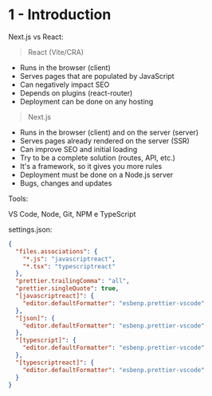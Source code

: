 # 1 - Introduction

Next.js vs React:

> React (Vite/CRA)

- Runs in the browser (client)
- Serves pages that are populated by JavaScript
- Can negatively impact SEO
- Depends on plugins (react-router)
- Deployment can be done on any hosting

> Next.js

- Runs in the browser (client) and on the server (server)
- Serves pages already rendered on the server (SSR)
- Can improve SEO and initial loading
- Try to be a complete solution (routes, API, etc.)
- It's a framework, so it gives you more rules
- Deployment must be done on a Node.js server
- Bugs, changes and updates

Tools:

VS Code, Node, Git, NPM e TypeScript

settings.json:

```json
{
  "files.associations": {
    "*.js": "javascriptreact",
    "*.tsx": "typescriptreact"
  },
  "prettier.trailingComma": "all",
  "prettier.singleQuote": true,
  "[javascriptreact]": {
    "editor.defaultFormatter": "esbenp.prettier-vscode"
  },
  "[json]": {
    "editor.defaultFormatter": "esbenp.prettier-vscode"
  },
  "[typescript]": {
    "editor.defaultFormatter": "esbenp.prettier-vscode"
  },
  "[typescriptreact]": {
    "editor.defaultFormatter": "esbenp.prettier-vscode"
  }
}
```